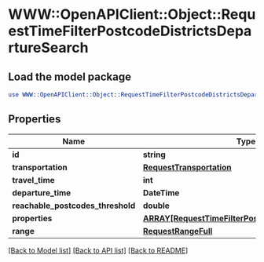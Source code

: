 # WWW::OpenAPIClient::Object::RequestTimeFilterPostcodeDistrictsDepartureSearch

## Load the model package
```perl
use WWW::OpenAPIClient::Object::RequestTimeFilterPostcodeDistrictsDepartureSearch;
```

## Properties
Name | Type | Description | Notes
------------ | ------------- | ------------- | -------------
**id** | **string** |  | 
**transportation** | [**RequestTransportation**](RequestTransportation.md) |  | 
**travel_time** | **int** |  | 
**departure_time** | **DateTime** |  | 
**reachable_postcodes_threshold** | **double** |  | 
**properties** | [**ARRAY[RequestTimeFilterPostcodeDistrictsProperty]**](RequestTimeFilterPostcodeDistrictsProperty.md) |  | 
**range** | [**RequestRangeFull**](RequestRangeFull.md) |  | [optional] 

[[Back to Model list]](../README.md#documentation-for-models) [[Back to API list]](../README.md#documentation-for-api-endpoints) [[Back to README]](../README.md)



